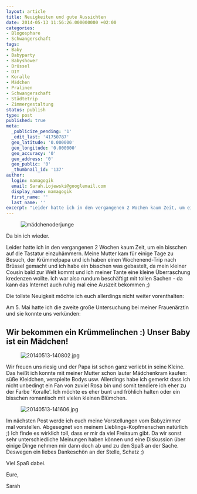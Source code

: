 ```yaml
---
layout: article
title: Neuigkeiten und gute Aussichten
date: 2014-05-13 11:56:26.000000000 +02:00
categories:
- Blogosphare
- Schwangerschaft
tags:
- Baby
- Babyparty
- Babyshower
- Brüssel
- DIY
- Koralle
- Mädchen
- Pralinen
- Schwangerschaft
- Städtetrip
- Zimmergestaltung
status: publish
type: post
published: true
meta:
  _publicize_pending: '1'
  _edit_last: '41750787'
  geo_latitude: '0.000000'
  geo_longitude: '0.000000'
  geo_accuracy: '0'
  geo_address: '0'
  geo_public: '0'
  _thumbnail_id: '137'
author:
  login: mamagogik
  email: Sarah.Lojewski@googlemail.com
  display_name: mamagogik
  first_name: ''
  last_name: ''
excerpt: "Leider hatte ich in den vergangenen 2 Wochen kaum Zeit, um ein bisschen auf die Tastatur einzuhämmern. Meine Mutter kam für einige Tage zu Besuch, der Krümmelpapa und ich haben einen Wochenend-Trip nach Brüssel gemacht und ich habe ein bisschen was gebastelt, da mein kleiner Cousin bald zur Welt kommt und ich meiner Tante eine kleine Überraschung kredenzen wollte."
---
```

<figure>
	<img src="{{ site.url }}/images/girl-18918_150.jpg" alt="mädchenoderjunge" />
</figure>

Da bin ich wieder.

Leider hatte ich in den vergangenen 2 Wochen kaum Zeit, um ein bisschen auf die Tastatur einzuhämmern. Meine Mutter kam für einige Tage zu Besuch, der Krümmelpapa und ich haben einen Wochenend-Trip nach Brüssel gemacht und ich habe ein bisschen was gebastelt, da mein kleiner Cousin bald zur Welt kommt und ich meiner Tante eine kleine Überraschung kredenzen wollte. Ich war also rundum beschäftigt mit tollen Sachen - da kann das Internet auch ruhig mal eine Auszeit bekommen ;)

Die tollste Neuigkeit möchte ich euch allerdings nicht weiter vorenthalten:

Am 5. Mai hatte ich die zweite große Untersuchung bei meiner Frauenärztin und sie konnte uns verkünden:

## Wir bekommen ein Krümmelinchen :) Unser Baby ist ein Mädchen!
<figure>
	<img src="{{ site.url }}/images/20140513-140802.jpg" alt="20140513-140802.jpg" />
</figure>


Wir freuen uns riesig und der Papa ist schon ganz verliebt in seine Kleine.
Das heißt ich konnte mit meiner Mutter schon lauter Mädchenkram kaufen: süße Kleidchen, verspielte Bodys usw. Allerdings habe ich gemerkt dass ich nicht unbedingt ein Fan von zuviel Rosa bin und somit tendiere ich eher zu der Farbe 'Koralle'. Ich möchte es eher bunt und fröhlich halten oder ein bisschen romantisch mit vielen kleinen Blümchen.


<figure>
	<img src="{{ site.url }}/images/20140513-141606.jpg" alt="20140513-141606.jpg" />
</figure>



Im nächsten Post werde ich euch meine Vorstellungen vom Babyzimmer mal vorstellen. Abgesegnet von meinem Lieblings-Kopfmenschen natürlich ;) Ich finde es wirklich toll, dass er mir da viel Freiraum gibt. Da wir sonst sehr unterschiedliche Meinungen haben können und eine Diskussion über einige Dinge nehmen mir dann doch ab und zu den Spaß an der Sache. Deswegen ein liebes Dankeschön an der Stelle, Schatz ;)


Viel Spaß dabei.

Eure,

Sarah


